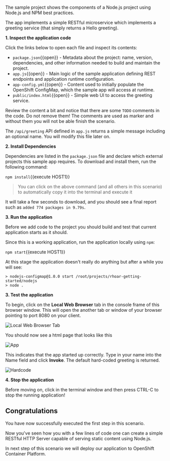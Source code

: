 The sample project shows the components of a Node.js project using Node.js and NPM best practices.

The app implements a simple RESTful microservice which implements a greeting service (that simply returns a
Hello greeting).

**1. Inspect the application code**

Click the links below to open each file and inspect its contents:

* `package.json`{{open}} - Metadata about the project: name, version, dependencies, and other information needed to build and maintain the project.
* `app.js`{{open}} - Main logic of the sample application defining REST endpoints and application runtime configuration.
* `app-config.yml`{{open}} - Content used to initially populate the OpenShift ConfigMap, which the sample app will access at runtime.
* `public/index.html`{{open}} - Simple web UI to access the greeting service.

Review the content a bit and notice that there are some `TODO` comments in the code. Do not remove them! The comments are used as marker and without them you will not be able finish the scenario.

The `/api/greeting` API defined in `app.js` returns a simple message including an optional name. You will modify this file later on.

**2. Install Dependencies**

Dependencies are listed in the `package.json` file and declare which external projects this sample app requires.
To download and install them, run the following command:

``npm install``{{execute HOST1}}

> You can click on the above command (and all others in this scenario) to automatically copy it into the terminal and execute it

It will take a few seconds to download, and you should see a final report such as `added 774 packages in 9.79s`.

**3. Run the application**

Before we add code to the project you should build and test that current application starts as it should.

Since this is a working application, run the application locally using `npm`:

``npm start``{{execute HOST1}}

At this stage the application doesn't really do anything but after a while you will see:

```console
> nodejs-configmap@1.0.0 start /root/projects/rhoar-getting-started/nodejs
> node .
```

**3. Test the application**

To begin, click on the **Local Web Browser** tab in the console frame of this browser window. This will open the another tab or window of your browser pointing to port 8080 on your client.

![Local Web Browser Tab](/openshift/assets/middleware/rhoar-getting-started-nodejs/web-browser-tab.png)

You should now see a html page that looks like this

![App](/openshift/assets/middleware/rhoar-getting-started-nodejs/app.png)

This indicates that the app started up correctly. Type in your name into the Name field and click **Invoke**. The default
hard-coded greeting is returned.

![Hardcode](/openshift/assets/middleware/rhoar-getting-started-nodejs/hardcode.png)

**4. Stop the application**

Before moving on, click in the terminal window and then press CTRL-C to stop the running application!

## Congratulations

You have now successfully executed the first step in this scenario.

Now you've seen how you with a few lines of code one can create a simple RESTful HTTP Server capable of serving static content using Node.js.

In next step of this scenario we will deploy our application to OpenShift Container Platform.
